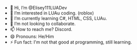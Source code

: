 - 👋 Hi, I’m @Elisey111LUADev
- 👀 I’m interested in LUAu coding. (roblox)
- 🌱 I’m currently learning C#, HTML, CSS, LUAu.
- 💞️ I’m not looking to collaborate.
- 📫 How to reach me? Discord.
- 😄 Pronouns: He/Him
- ⚡ Fun fact: I'm not that good at programming, still learning.

<!---
Elisey111LUADev/Elisey111LUADev is a ✨ special ✨ repository because its `README.md` (this file) appears on your GitHub profile.
You can click the Preview link to take a look at your changes.
--->
